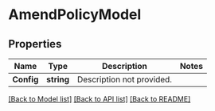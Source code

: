 # AmendPolicyModel

## Properties

Name | Type | Description | Notes
------------ | ------------- | ------------- | -------------
**Config** | **string** | Description not provided. | 

[[Back to Model list]](../README.md#documentation-for-models) [[Back to API list]](../README.md#documentation-for-api-endpoints) [[Back to README]](../README.md)


